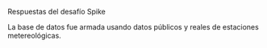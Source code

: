 Respuestas del desafío Spike

La base de datos fue armada usando datos públicos y reales de estaciones metereológicas.
